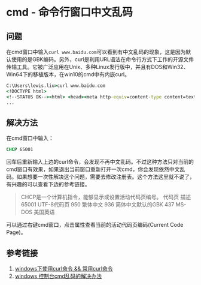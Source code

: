 # cmd - 命令行窗口中文乱码

## 问题

在cmd窗口中输入`curl www.baidu.com`可以看到有中文乱码的现象，这是因为默认使用的是GBK编码。另外，curl是利用URL语法在命令行方式下工作的开源文件传输工具。它被广泛应用在Unix、多种Linux发行版中，并且有DOS和Win32、Win64下的移植版本，在win10的cmd中有内嵌curl。
<!--more-->

```cmd
C:\Users\lewis.liu>curl www.baidu.com
<!DOCTYPE html>
<!--STATUS OK--><html> <head><meta http-equiv=content-type content=text/html;charset=utf-8><meta http-equiv=X-UA-Compatible content=IE=Edge><meta content=always name=referrer><link rel=stylesheet type=text/css href=http://s1.bdstatic.com/r/www/cache/bdorz/baidu.min.css><title>鐧惧害涓€涓嬶紝浣犲氨鐭ラ亾</title></head> 
...
```

## 解决方法

在cmd窗口中输入：
```cmd
CHCP 65001
```

回车后重新输入上边的curl命令，会发现不再中文乱码。不过这种方法只对当前的cmd窗口有效果，如果退出当前窗口重新打开一次cmd，你会发现依然中文乱码。如果想要一次性解决这个问题，需要去修改注册表。这个方法这里就不说了，有兴趣的可以查看下边的参考链接。

> CHCP是一个计算机指令，能够显示或设置活动代码页编号。
代码页  描述
65001   UTF-8代码页
950 繁体中文
936 简体中文默认的GBK
437 MS-DOS 美国英语

可以通过右键cmd窗口，点击属性查看当前的活动代码页编码(Current Code Page)。

## 参考链接

1. [windows下使用curl命令 && 常用curl命令](https://www.cnblogs.com/zhuzhenwei918/p/6781314.html)
2. [windows 控制台cmd乱码的解决办法](https://blog.csdn.net/taoshujian/article/details/60325996)